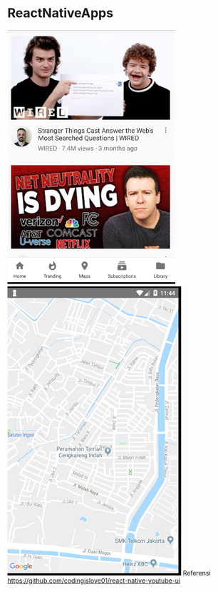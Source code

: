 # ReactNativeApps
[![solarized dualmode](Capture.PNG)](#features)
[![solarized dualmode](Capture2.PNG)](#features)
Referensi https://github.com/codingislove01/react-native-youtube-ui